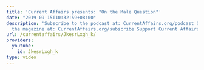 ```yaml
---
title: 'Current Affairs presents: "On the Male Question"'
date: "2019-09-15T10:32:59+08:00"
description: 'Subscribe to the podcast at: CurrentAffairs.org/podcast Subscribe to
  the magazine at: CurrentAffairs.org/subscribe Support Current Affairs at: Patreon.com/CurrentAffairs'
url: /currentaffairs/JkesrLxgh_k/
providers:
  youtube:
    id: JkesrLxgh_k
type: video
---
```

